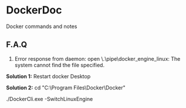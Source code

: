 # DockerDoc
Docker commands and notes


## F.A.Q

1. Error response from daemon: open \\.\pipe\docker_engine_linux: The system cannot find the file specified.

**Solution 1:** Restart docker Desktop

**Solution 2:**
cd "C:\Program Files\Docker\Docker"

./DockerCli.exe -SwitchLinuxEngine
